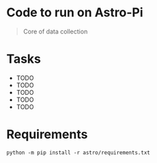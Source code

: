 # Code to run on Astro-Pi
> Core of data collection
# Tasks
- TODO
- TODO
- TODO
- TODO
- TODO
# Requirements
`python -m pip install -r astro/requirements.txt`